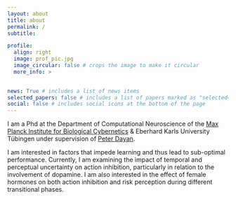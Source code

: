```yaml
---
layout: about
title: about
permalink: /
subtitle:  

profile:
  align: right
  image: prof_pic.jpg
  image_circular: false # crops the image to make it circular
  more_info: >
  

news: True # includes a list of news items
selected_papers: false # includes a list of papers marked as "selected={true}"
social: false # includes social icons at the bottom of the page
---
```


I am a Phd at the Department of Computational Neuroscience of the [Max Planck Institute for Biological Cybernetics](https://www.kyb.tuebingen.mpg.de/en) & Eberhard Karls University Tübingen under supervision of [Peter Dayan](https://www.kyb.tuebingen.mpg.de/person/95844/223806).

I am interested in factors that impede learning and thus lead to sub-optimal performance. Currently, I am examining the impact of temporal and perceptual uncertainty on action inhibition, particularly in relation to the involvement of dopamine. I am also interested in the effect of female hormones on both action inhibition and risk perception during different transitional phases.
